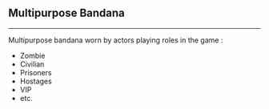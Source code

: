 ## Multipurpose Bandana ##
----------
Multipurpose bandana worn by actors playing roles in the game :
 - Zombie
 - Civilian
 - Prisoners
 - Hostages
 - VIP
 - etc.
